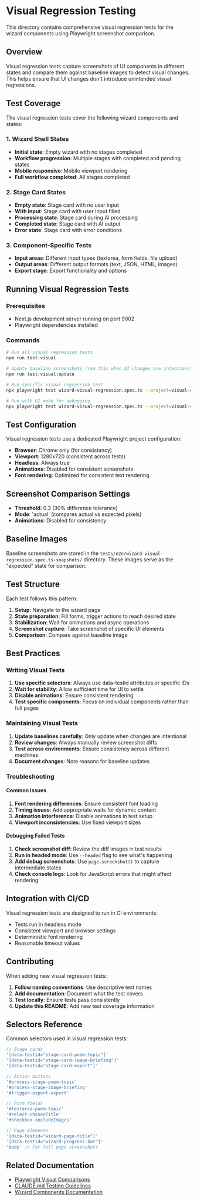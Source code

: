 # Visual Regression Testing

This directory contains comprehensive visual regression tests for the wizard components using Playwright screenshot comparison.

## Overview

Visual regression tests capture screenshots of UI components in different states and compare them against baseline images to detect visual changes. This helps ensure that UI changes don't introduce unintended visual regressions.

## Test Coverage

The visual regression tests cover the following wizard components and states:

### 1. Wizard Shell States
- **Initial state**: Empty wizard with no stages completed
- **Workflow progression**: Multiple stages with completed and pending states
- **Mobile responsive**: Mobile viewport rendering
- **Full workflow completed**: All stages completed

### 2. Stage Card States
- **Empty state**: Stage card with no user input
- **With input**: Stage card with user input filled
- **Processing state**: Stage card during AI processing
- **Completed state**: Stage card with AI output
- **Error state**: Stage card with error conditions

### 3. Component-Specific Tests
- **Input areas**: Different input types (textarea, form fields, file upload)
- **Output areas**: Different output formats (text, JSON, HTML, images)
- **Export stage**: Export functionality and options

## Running Visual Regression Tests

### Prerequisites
- Next.js development server running on port 9002
- Playwright dependencies installed

### Commands

```bash
# Run all visual regression tests
npm run test:visual

# Update baseline screenshots (run this when UI changes are intentional)
npm run test:visual:update

# Run specific visual regression test
npx playwright test wizard-visual-regression.spec.ts --project=visual-regression

# Run with UI mode for debugging
npx playwright test wizard-visual-regression.spec.ts --project=visual-regression --ui
```

## Test Configuration

Visual regression tests use a dedicated Playwright project configuration:

- **Browser**: Chrome only (for consistency)
- **Viewport**: 1280x720 (consistent across tests)
- **Headless**: Always true
- **Animations**: Disabled for consistent screenshots
- **Font rendering**: Optimized for consistent text rendering

## Screenshot Comparison Settings

- **Threshold**: 0.3 (30% difference tolerance)
- **Mode**: 'actual' (compares actual vs expected pixels)
- **Animations**: Disabled for consistency

## Baseline Images

Baseline screenshots are stored in the `tests/e2e/wizard-visual-regression.spec.ts-snapshots/` directory. These images serve as the "expected" state for comparison.

## Test Structure

Each test follows this pattern:

1. **Setup**: Navigate to the wizard page
2. **State preparation**: Fill forms, trigger actions to reach desired state
3. **Stabilization**: Wait for animations and async operations
4. **Screenshot capture**: Take screenshot of specific UI elements
5. **Comparison**: Compare against baseline image

## Best Practices

### Writing Visual Tests

1. **Use specific selectors**: Always use data-testid attributes or specific IDs
2. **Wait for stability**: Allow sufficient time for UI to settle
3. **Disable animations**: Ensure consistent rendering
4. **Test specific components**: Focus on individual components rather than full pages

### Maintaining Visual Tests

1. **Update baselines carefully**: Only update when changes are intentional
2. **Review changes**: Always manually review screenshot diffs
3. **Test across environments**: Ensure consistency across different machines
4. **Document changes**: Note reasons for baseline updates

### Troubleshooting

#### Common Issues

1. **Font rendering differences**: Ensure consistent font loading
2. **Timing issues**: Add appropriate waits for dynamic content
3. **Animation interference**: Disable animations in test setup
4. **Viewport inconsistencies**: Use fixed viewport sizes

#### Debugging Failed Tests

1. **Check screenshot diff**: Review the diff images in test results
2. **Run in headed mode**: Use `--headed` flag to see what's happening
3. **Add debug screenshots**: Use `page.screenshot()` to capture intermediate states
4. **Check console logs**: Look for JavaScript errors that might affect rendering

## Integration with CI/CD

Visual regression tests are designed to run in CI environments:

- Tests run in headless mode
- Consistent viewport and browser settings
- Deterministic font rendering
- Reasonable timeout values

## Contributing

When adding new visual regression tests:

1. **Follow naming conventions**: Use descriptive test names
2. **Add documentation**: Document what the test covers
3. **Test locally**: Ensure tests pass consistently
4. **Update this README**: Add new test coverage information

## Selectors Reference

Common selectors used in visual regression tests:

```javascript
// Stage cards
'[data-testid="stage-card-poem-topic"]'
'[data-testid="stage-card-image-briefing"]'
'[data-testid="stage-card-export"]'

// Action buttons
'#process-stage-poem-topic'
'#process-stage-image-briefing'
'#trigger-export-export'

// Form fields
'#textarea-poem-topic'
'#select-chosenTitle'
'#checkbox-includeImages'

// Page elements
'[data-testid="wizard-page-title"]'
'[data-testid="wizard-progress-bar"]'
'body' // For full page screenshots
```

## Related Documentation

- [Playwright Visual Comparisons](https://playwright.dev/docs/test-screenshots)
- [CLAUDE.md Testing Guidelines](../../CLAUDE.md#testing-guidelines)
- [Wizard Components Documentation](../../src/components/wizard/README.md)